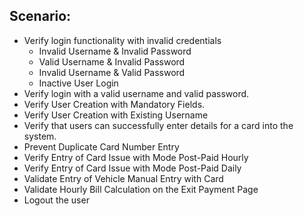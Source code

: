 ## Scenario:
 - Verify login functionality with invalid credentials
    - Invalid Username & Invalid Password
    - Valid Username & Invalid Password
    - Invalid Username & Valid Password
    - Inactive User Login
- Verify login with a valid username and valid password.
- Verify User Creation with Mandatory Fields.
- Verify User Creation with Existing Username
- Verify that users can successfully enter details for a card into the system.
- Prevent Duplicate Card Number Entry
- Verify Entry of Card Issue with Mode Post-Paid Hourly
- Verify Entry of Card Issue with Mode Post-Paid Daily
- Validate Entry of Vehicle Manual Entry with Card
- Validate Hourly Bill Calculation on the Exit Payment Page
- Logout the user
